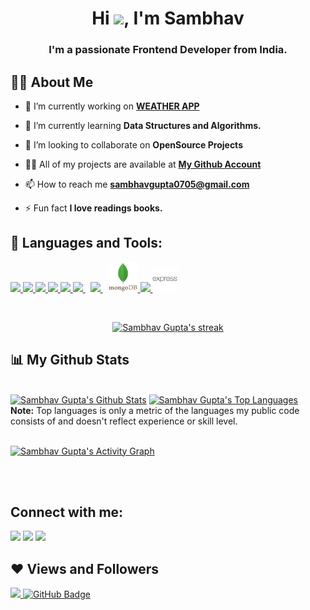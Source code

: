 <h1 align="center">Hi <img src="https://raw.githubusercontent.com/MartinHeinz/MartinHeinz/master/wave.gif" width="30px">, I'm Sambhav</h1>
<h3 align="center">I'm a passionate Frontend Developer from India.</h3>


## 🙋‍♂️ About Me

- 🔭 I’m currently working on **[WEATHER APP](https://github.com/sambhavgupta0705/Weather-App)**

- 🌱 I’m currently learning **Data Structures and Algorithms.**

- 👯 I’m looking to collaborate on **OpenSource Projects**

- 👨‍💻 All of my projects are available at **[My Github Account](https://github.com/sambhavgupta0705)**

- 📫 How to reach me **sambhavgupta0705@gmail.com**

- ⚡ Fun fact **I love readings books.**

## 🚀 Languages and Tools:

<p align="left"> 
    <a href="https://reactjs.org/" target="_blank"> <img src="https://img.icons8.com/color/48/000000/react-native.png"/> </a>
    <a href="https://developer.mozilla.org/en-US/docs/Web/JavaScript" target="_blank"> <img src="https://img.icons8.com/color/48/000000/javascript.png"/> </a> 
    <a href="https://www.w3.org/html/" target="_blank"> <img src="https://img.icons8.com/color/48/000000/html-5.png"/> </a> 
    <a href="https://www.w3schools.com/css/" target="_blank"> <img src="https://img.icons8.com/color/48/000000/css3.png"/> </a> 
    <a href="https://www.python.org" target="_blank"> <img src="https://img.icons8.com/color/48/000000/python.png"/> </a> 
    <a style="padding-right:8px;" href="https://nodejs.org" target="_blank"> <img src="https://img.icons8.com/color/48/000000/nodejs.png"/> </a> 
    <a style="padding-right:8px;" href="https://www.mysql.com/" target="_blank"> <img src="https://img.icons8.com/fluent/50/000000/mysql-logo.png"/> </a>
    <a href="https://www.mongodb.com/" target="_blank"> <img src="https://raw.githubusercontent.com/devicons/devicon/master/icons/mongodb/mongodb-original-wordmark.svg" alt="mongodb" width="48" height="48"/> </a> 
    <a href="https://git-scm.com/" target="_blank"> <img src="https://img.icons8.com/color/48/000000/git.png"/> </a> 
    <a href="https://expressjs.com" target="_blank"> <img src="https://raw.githubusercontent.com/devicons/devicon/master/icons/express/express-original-wordmark.svg" alt="express" width="40" height="40"/> </a>
</p>

<br/>

<p align="center">
    <a href="https://github.com/sambhavgupta0705/github-readme-streak-stats">
        <img title="🔥 Get streak stats for your profile at git.io/streak-stats" alt="Sambhav Gupta's streak" src="https://github-readme-streak-stats.herokuapp.com/?user=sambhavgupta0705&theme=black-ice&hide_border=true&stroke=0000&background=060A0CD0"/>
    </a>
</p>

## 📊 My Github Stats

  <br/>
    <a href="https://github.com/sambhavgupta0705/github-readme-stats"><img alt="Sambhav Gupta's Github Stats" src="https://github-readme-stats.vercel.app/api?username=sambhavgupta0705&show_icons=true&count_private=true&theme=react&hide_border=true&bg_color=0D1117" /></a>
  <a href="https://github.com/sambhavgupta0705/github-readme-stats"><img alt="Sambhav Gupta's Top Languages" src="https://github-readme-stats.vercel.app/api/top-langs/?username=sambhavgupta0705&langs_count=8&count_private=true&layout=compact&theme=react&hide_border=true&bg_color=0D1117" /></a>
  <br/>
  <b>Note:</b> Top languages is only a metric of the languages my public code consists of and doesn't reflect experience or skill level.


<br/>
<br/>

<a href="https://github.com/sambhavgupta0705/github-readme-activity-graph"><img alt="Sambhav Gupta's Activity Graph" src="https://activity-graph.herokuapp.com/graph?username=sambhavgupta0705&bg_color=0D1117&color=5BCDEC&line=5BCDEC&point=FFFFFF&hide_border=true" /></a>

<br/>
<br/>

## Connect with me:
<p align="left">

<a href = "https://www.linkedin.com/in/sambhavgupta0705/"><img src="https://img.icons8.com/fluent/48/000000/linkedin.png"/></a>
<a href = "https://twitter.com/sambhavgupta75"><img src="https://img.icons8.com/fluent/48/000000/twitter.png"/></a>
<a href = "https://www.instagram.com/owlsam07/"><img src="https://img.icons8.com/fluent/48/000000/instagram-new.png"/></a>


</p>

## ❤ Views and Followers
<a href="https://github.com/Meghna-DAS/github-profile-views-counter">
    <img src="https://komarev.com/ghpvc/?username=sambhavgupta0705">
</a>
<a href="https://github.com/sambhavgupta0705?tab=followers"><img src="https://img.shields.io/github/followers/sambhavgupta0705?label=Followers&style=social" alt="GitHub Badge"></a>
